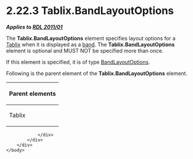<html dir="LTR" xmlns:mshelp="http://msdn.microsoft.com/mshelp" xmlns:ddue="http://ddue.schemas.microsoft.com/authoring/2003/5" xmlns:xlink="http://www.w3.org/1999/xlink" xmlns:tool="http://www.microsoft.com/tooltip">
    <head>
        <meta http-equiv="Content-Type" content="text/html; CHARSET=utf-8"></meta>
        <meta name="save" content="history"></meta>
        <title>2.22.3 Tablix.BandLayoutOptions</title>
        <xml>
            <mshelp:toctitle title="2.22.3 Tablix.BandLayoutOptions"></mshelp:toctitle>
            <mshelp:rltitle title="[MS-RDL]: Tablix.BandLayoutOptions"></mshelp:rltitle>
            <mshelp:keyword index="A" term="aa3763a2-4b3a-4cab-9296-15da99211923"></mshelp:keyword>
            <mshelp:attr name="DCSext.ContentType" value="open specification"></mshelp:attr>
            <mshelp:attr name="AssetID" value="aa3763a2-4b3a-4cab-9296-15da99211923"></mshelp:attr>
            <mshelp:attr name="TopicType" value="kbRef"></mshelp:attr>
            <mshelp:attr name="DCSext.Title" value="[MS-RDL]: Tablix.BandLayoutOptions" />
        </xml>
    </head>
    <body>
        <div id="header">
            <h1 class="heading">2.22.3 Tablix.BandLayoutOptions</h1>
        </div>
        <div id="mainSection">
            <div id="mainBody">
                <div id="allHistory" class="saveHistory"></div>
                <div id="sectionSection0" class="section" name="collapseableSection">
                    

<p><b><i>Applies to </i></b><a href="bf2bab1a-b608-4bcc-b718-1cc1baa9579c.md"><b><i>RDL 2011/01</i></b></a></p>

<p>The <b>Tablix.BandLayoutOptions</b> element specifies layout
options for a <a href="e42fb86e-799a-4202-8845-ac38831efccb.md">Tablix</a>
when it is displayed as a <a href="b2482b3f-74ab-4ca8-a9e5-c07955011743.md#gt_2b91267d-4881-4b9c-82be-a02a592c9298">band</a>.
The <b>Tablix.BandLayoutOptions</b> element is optional and MUST NOT be
specified more than once.</p>

<p>If this element is specified, it is of type <a href="10738c86-0779-4107-997f-924a8a27c8f2.md">BandLayoutOptions</a>.</p>

<p>Following is the parent element of the <b>Tablix.BandLayoutOptions</b>
element.</p>

<table>
 <thead>
  <tr>
   <th>
   <p>Parent elements</p>
   </th>
  </tr>
 </thead>
 <tr>
  <td>
  <p>Tablix</p>
  </td>
 </tr>
</table>

<p> </p>


                </div>
            </div>
        </div>
    </body>
</html>